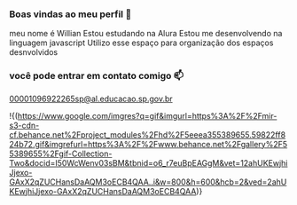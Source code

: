 ### Boas vindas ao meu perfil 💙

 meu nome é Willian
Estou estudando na Alura
Estou me desenvolvendo na linguagem javascript
Utilizo esse espaço para organização dos espaços desnvolvidos

### você pode entrar em contato comigo 📫

00001096922265sp@al.educacao.sp.gov.br

!{(https://www.google.com/imgres?q=gif&imgurl=https%3A%2F%2Fmir-s3-cdn-cf.behance.net%2Fproject_modules%2Fhd%2F5eeea355389655.59822ff824b72.gif&imgrefurl=https%3A%2F%2Fwww.behance.net%2Fgallery%2F55389655%2Fgif-Collection-Two&docid=I50WcWenv03sBM&tbnid=o6_r7euBpEAGgM&vet=12ahUKEwjhiJjexo-GAxX2qZUCHansDaAQM3oECB4QAA..i&w=800&h=600&hcb=2&ved=2ahUKEwjhiJjexo-GAxX2qZUCHansDaAQM3oECB4QAA)}
